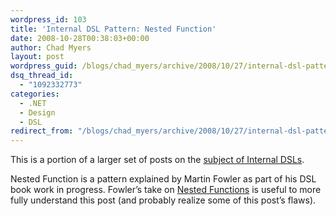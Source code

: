 ```yaml
---
wordpress_id: 103
title: 'Internal DSL Pattern: Nested Function'
date: 2008-10-28T00:38:03+00:00
author: Chad Myers
layout: post
wordpress_guid: /blogs/chad_myers/archive/2008/10/27/internal-dsl-pattern-nested-function.aspx
dsq_thread_id:
  - "1092332773"
categories:
  - .NET
  - Design
  - DSL
redirect_from: "/blogs/chad_myers/archive/2008/10/27/internal-dsl-pattern-nested-function.aspx/"
---
```

This is a portion of a larger set of posts on the [subject of Internal DSLs](http://www.lostechies.com/blogs/chad_myers/archive/2008/10/26/alt-net-workshops-internal-dsl-draft-outline-notes.aspx). 

Nested Function is a pattern explained by Martin Fowler as part of his DSL book work in progress. Fowler’s take on [Nested Functions](http://martinfowler.com/dslwip/NestedFunction.html) is useful to more fully understand this post (and probably realize some of this post’s flaws).